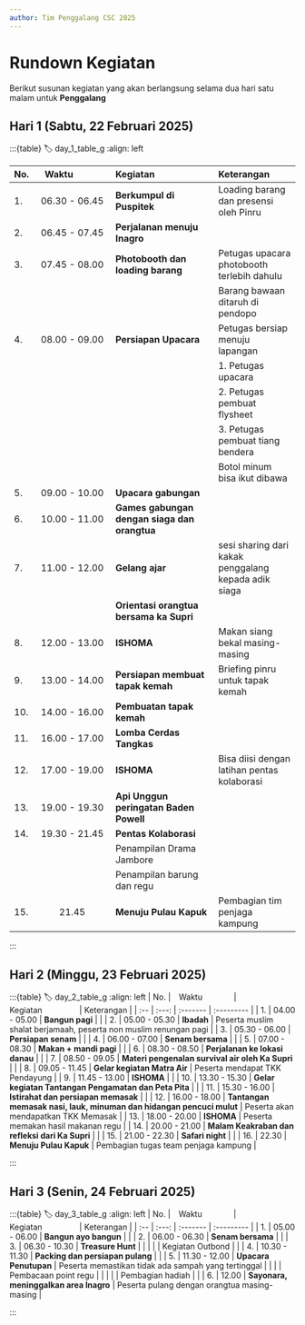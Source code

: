 ```yaml
---
author: Tim Penggalang CSC 2025
---
```


# Rundown Kegiatan
Berikut susunan kegiatan yang akan berlangsung selama dua hari satu malam untuk **Penggalang**

## Hari 1 (Sabtu, 22 Februari 2025)
:::{table}
:label: day_1_table_g
:align: left

| No. | ⠀Waktu⠀⠀⠀⠀⠀ | Kegiatan⠀⠀⠀⠀⠀⠀ | Keterangan |
| :-- | :---: | :------- | :--------- |
| 1.  | 06.30 - 06.45 | **Berkumpul di Puspitek** | Loading barang dan presensi oleh Pinru |
| 2.  | 06.45 - 07.45 | **Perjalanan menuju Inagro** | |
| 3.  | 07.45 - 08.00 | **Photobooth dan loading barang** | Petugas upacara photobooth terlebih dahulu |
|   |  |  | Barang bawaan ditaruh di pendopo |
| 4.  | 08.00 - 09.00 | **Persiapan Upacara** | Petugas bersiap menuju lapangan |
|   |  |  | 1. Petugas upacara |
|   |  |  | 2. Petugas pembuat flysheet |
|   |  |  | 3. Petugas pembuat tiang bendera |
|   |  |  | Botol minum bisa ikut dibawa |
| 5.  | 09.00 - 10.00 | **Upacara gabungan** | |
| 6.  | 10.00 - 11.00 | **Games gabungan dengan siaga dan orangtua** | |
| 7.  | 11.00 - 12.00 | **Gelang ajar** | sesi sharing dari kakak penggalang kepada adik siaga |
|   |  | **Orientasi orangtua bersama ka Supri** |  |
| 8.  | 12.00 - 13.00 | **ISHOMA** | Makan siang bekal masing-masing |
| 9.  | 13.00 - 14.00 | **Persiapan membuat tapak kemah** | Briefing pinru untuk tapak kemah |
| 10. | 14.00 - 16.00 | **Pembuatan tapak kemah** | |
| 11. | 16.00 - 17.00 | **Lomba Cerdas Tangkas** | |
| 12. | 17.00 - 19.00 | **ISHOMA** | Bisa diisi dengan latihan pentas kolaborasi |
| 13. | 19.00 - 19.30 | **Api Unggun peringatan Baden Powell** | |
| 14. | 19.30 - 21.45 | **Pentas Kolaborasi** | |
|  |  | Penampilan Drama Jambore | |
|  |  | Penampilan barung dan regu | |
| 15. | 21.45 | **Menuju Pulau Kapuk** | Pembagian tim penjaga kampung |

:::

## Hari 2 (Minggu, 23 Februari 2025)
:::{table}
:label: day_2_table_g
:align: left
| No. | ⠀Waktu⠀⠀⠀⠀⠀ | Kegiatan⠀⠀⠀⠀⠀⠀ | Keterangan |
| :-- | :---: | :------- | :--------- |
| 1.  | 04.00 - 05.00 | **Bangun pagi** |  |
| 2.  | 05.00 - 05.30 | **Ibadah** | Peserta muslim shalat berjamaah, peserta non muslim renungan pagi |
| 3.  | 05.30 - 06.00 | **Persiapan senam** | |
| 4.  | 06.00 - 07.00 | **Senam bersama** | |
| 5.  | 07.00 - 08.30 | **Makan + mandi pagi** | |
| 6.  | 08.30 - 08.50 | **Perjalanan ke lokasi danau** | |
| 7.  | 08.50 - 09.05 | **Materi pengenalan survival air oleh Ka Supri** | |
| 8.  | 09.05 - 11.45 | **Gelar kegiatan Matra Air** | Peserta mendapat TKK Pendayung |
| 9.  | 11.45 - 13.00 | **ISHOMA** | |
| 10. | 13.30 - 15.30 | **Gelar kegiatan Tantangan Pengamatan dan Peta Pita** | |
| 11. | 15.30 - 16.00 | **Istirahat dan persiapan memasak** | |
| 12. | 16.00 - 18.00 | **Tantangan memasak nasi, lauk, minuman dan hidangan pencuci mulut** | Peserta akan mendapatkan TKK Memasak |
| 13. | 18.00 - 20.00 | **ISHOMA** | Peserta memakan hasil makanan regu |
| 14. | 20.00 - 21.00 | **Malam Keakraban dan refleksi dari Ka Supri** | |
| 15. | 21.00 - 22.30 | **Safari night** | |
| 16. | 22.30 | **Menuju Pulau Kapuk** | Pembagian tugas team penjaga kampung |

:::

## Hari 3 (Senin, 24 Februari 2025)
:::{table}
:label: day_3_table_g
:align: left
| No. | ⠀Waktu⠀⠀⠀⠀⠀ | Kegiatan⠀⠀⠀⠀⠀⠀ | Keterangan |
| :-- | :---: | :------- | :--------- |
| 1.  | 05.00 - 06.00 | **Bangun ayo bangun** |  |
| 2.  | 06.00 - 06.30 | **Senam bersama** |  |
| 3.  | 06.30 - 10.30 | **Treasure Hunt** |  |
|  |  | Kegiatan Outbond |  |
| 4.  | 10.30 - 11.30 | **Packing dan persiapan pulang** |  |
| 5.  | 11.30 - 12.00 | **Upacara Penutupan** | Peserta memastikan tidak ada sampah yang tertinggal |
|  |  | Pembacaan point regu |  |
|  |  | Pembagian hadiah |  |
| 6.  | 12.00 | **Sayonara, meninggalkan area Inagro** | Peserta pulang dengan orangtua masing-masing |

:::
